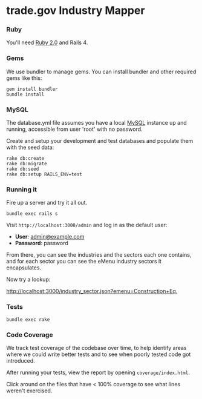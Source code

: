 trade.gov Industry Mapper
==============

### Ruby

You'll need [Ruby 2.0](http://www.ruby-lang.org/en/downloads/) and Rails 4.

### Gems

We use bundler to manage gems. You can install bundler and other required gems like this:

    gem install bundler
    bundle install

### MySQL

The database.yml file assumes you have a local [MySQL](http://www.mysql.com/) instance up and running, accessible from user 'root' with no password.

Create and setup your development and test databases and populate them with the seed data:

    rake db:create
    rake db:migrate
    rake db:seed
    rake db:setup RAILS_ENV=test

### Running it

Fire up a server and try it all out.

    bundle exec rails s

Visit `http://localhost:3000/admin` and log in as the default user:

* __User__: admin@example.com
* __Password__: password

From there, you can see the industries and the sectors each one contains, and for each sector you can see the eMenu industry sectors it encapsulates.

Now try a lookup:

<http://localhost:3000/industry_sector.json?emenu=Construction+Eq.>

### Tests

    bundle exec rake

### Code Coverage

We track test coverage of the codebase over time, to help identify areas where we could write better tests and to see when poorly tested code got introduced.

After running your tests, view the report by opening `coverage/index.html`.

Click around on the files that have < 100% coverage to see what lines weren't exercised.
